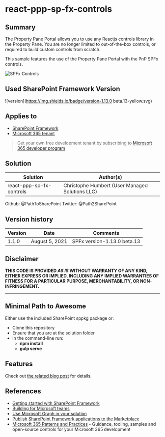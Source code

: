 # react-ppp-sp-fx-controls

## Summary

The Property Pane Portal allows you to use any Reactjs controls library in the Property Pane. You are no longer limited to out-of-the-box controls, or required to build custom controls from scratch.

This sample features the use of the Property Pane Portal with the PnP SPFx controls.

![SPFx Controls](https://pathtosharepoint.files.wordpress.com/2021/08/image-6.png)

## Used SharePoint Framework Version

![version](https://img.shields.io/badge/version-1.13.0 beta.13-yellow.svg)

## Applies to

- [SharePoint Framework](https://aka.ms/spfx)
- [Microsoft 365 tenant](https://docs.microsoft.com/en-us/sharepoint/dev/spfx/set-up-your-developer-tenant)

> Get your own free development tenant by subscribing to [Microsoft 365 developer program](http://aka.ms/o365devprogram)

## Solution

Solution|Author(s)
--------|---------
react-ppp-sp-fx-controls | Christophe Humbert (User Managed Solutions LLC)

Github: @PathToSharePoint Twitter: @Path2SharePoint

## Version history

Version|Date|Comments
-------|----|--------
1.1.0|August 5, 2021|SPFx version-1.13.0 beta.13

## Disclaimer

**THIS CODE IS PROVIDED *AS IS* WITHOUT WARRANTY OF ANY KIND, EITHER EXPRESS OR IMPLIED, INCLUDING ANY IMPLIED WARRANTIES OF FITNESS FOR A PARTICULAR PURPOSE, MERCHANTABILITY, OR NON-INFRINGEMENT.**

---

## Minimal Path to Awesome

Either use the included SharePoint sppkg package or:

- Clone this repository
- Ensure that you are at the solution folder
- in the command-line run:
  - **npm install**
  - **gulp serve**

## Features

Check out [the related blog post](https://blog.pathtosharepoint.com/2021/08/02/introducing-the-property-pane-portal-3/) for details.

## References

- [Getting started with SharePoint Framework](https://docs.microsoft.com/en-us/sharepoint/dev/spfx/set-up-your-developer-tenant)
- [Building for Microsoft teams](https://docs.microsoft.com/en-us/sharepoint/dev/spfx/build-for-teams-overview)
- [Use Microsoft Graph in your solution](https://docs.microsoft.com/en-us/sharepoint/dev/spfx/web-parts/get-started/using-microsoft-graph-apis)
- [Publish SharePoint Framework applications to the Marketplace](https://docs.microsoft.com/en-us/sharepoint/dev/spfx/publish-to-marketplace-overview)
- [Microsoft 365 Patterns and Practices](https://aka.ms/m365pnp) - Guidance, tooling, samples and open-source controls for your Microsoft 365 development

